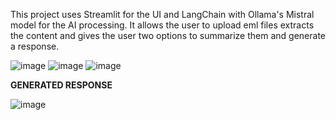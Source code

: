 This project uses Streamlit for the UI and LangChain with Ollama's Mistral model for the AI processing.
It allows the user to upload eml files extracts the content and gives the user two options to summarize them and generate a response.

![image](https://github.com/user-attachments/assets/dffc5c2b-cbcb-4c9f-83d0-bd0680d5421f)
![image](https://github.com/user-attachments/assets/862d2e2a-0112-42e8-8242-6dc38a1dfe67)
![image](https://github.com/user-attachments/assets/a0385868-25a3-4488-a628-4ba320252446)






**GENERATED RESPONSE**


![image](https://github.com/user-attachments/assets/d3005d64-5ef3-4e8a-b2d9-5138dbacdfe3)



